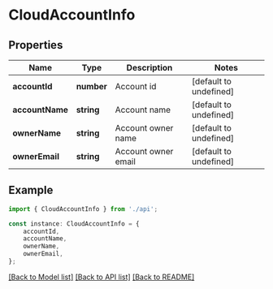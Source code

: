# CloudAccountInfo


## Properties

Name | Type | Description | Notes
------------ | ------------- | ------------- | -------------
**accountId** | **number** | Account id | [default to undefined]
**accountName** | **string** | Account name | [default to undefined]
**ownerName** | **string** | Account owner name | [default to undefined]
**ownerEmail** | **string** | Account owner email | [default to undefined]

## Example

```typescript
import { CloudAccountInfo } from './api';

const instance: CloudAccountInfo = {
    accountId,
    accountName,
    ownerName,
    ownerEmail,
};
```

[[Back to Model list]](../README.md#documentation-for-models) [[Back to API list]](../README.md#documentation-for-api-endpoints) [[Back to README]](../README.md)

